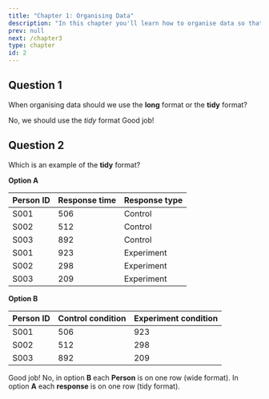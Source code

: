 ```yaml
---
title: "Chapter 1: Organising Data"
description: "In this chapter you'll learn how to organise data so that it's easy to work with it in R."
prev: null
next: /chapter3
type: chapter
id: 2
---
```


<exercise id="1" title="Organising data" type="slides">

<slides source="chapter1_01_organising_data">
</slides>

</exercise>

<exercise id="2" title="Test your understanding">


## Question 1
When organising data should we use the **long** format or the **tidy** format?

<choice id="1">
<opt text="Long format">
No, we should use the <i>tidy</i> format
</opt>
<opt text="Tidy format" correct="true">
Good job!
</opt>
</choice>

## Question 2
Which is an example of the **tidy** format?

**Option A**

<table>
<thead>
  <tr>
    <th>Person ID</th>
    <th>Response time</th>
    <th>Response type</th>
  </tr>
</thead>
<tbody>
  <tr>
    <td>S001<br></td>
    <td>506</td>
    <td>Control</td>
  </tr>
  <tr>
    <td>S002</td>
    <td>512</td>
    <td>Control</td>
  </tr>
  <tr>
    <td>S003</td>
    <td>892</td>
    <td>Control</td>
  </tr>
  <tr>
    <td>S001</td>
    <td>923</td>
    <td>Experiment</td>
  </tr>
  <tr>
    <td>S002</td>
    <td>298</td>
    <td>Experiment</td>
  </tr>
  <tr>
    <td>S003</td>
    <td>209</td>
    <td>Experiment</td>
  </tr>
</tbody>
</table>

**Option B**

<table>
<thead>
  <tr>
    <th class="tg-0pky">Person ID</th>
    <th class="tg-0pky">Control condition</th>
    <th class="tg-0pky">Experiment condition</th>
  </tr>
</thead>
<tbody>
  <tr>
    <td class="tg-0pky">S001<br></td>
    <td class="tg-0pky">506</td>
    <td class="tg-0pky">923</td>
  </tr>
  <tr>
    <td class="tg-0pky">S002</td>
    <td class="tg-0pky">512</td>
    <td class="tg-0pky">298</td>
  </tr>
  <tr>
    <td class="tg-0pky">S003</td>
    <td class="tg-0pky">892</td>
    <td class="tg-0pky">209</td>
  </tr>
</tbody>
</table>

<choice id="2">
<opt text="Option <b>A</b> is <i>tidy</i> format" correct="true">
Good job!
</opt>
<opt text="Option <b>B</b> is <i>tidy</i> format">
No, in option <b>B</b> each <b>Person</b> is on one row (wide format). In option <b>A</b> each <b>response</b> is on one row (tidy format).
</opt>
</choice>
</span>

</exercise>

<exercise id="3" title="Organising data in R"  type="slides">
<slides source="chapter1_03_advanced_organising_data">
</slides>